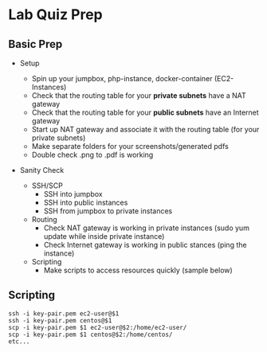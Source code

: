 # Lab Quiz Prep

## Basic Prep
* Setup
    * Spin up your jumpbox, php-instance, docker-container (EC2-Instances)
    * Check that the routing table for your **private subnets** have a NAT gateway
    * Check that the routing table for your **public subnets**  have an Internet gateway
    * Start up NAT gateway and associate it with the routing table (for your private subnets)
    * Make separate folders for your screenshots/generated pdfs
    * Double check .png to .pdf is working

* Sanity Check
    * SSH/SCP
        * SSH into jumpbox
        * SSH into public instances
        * SSH from jumpbox to private instances
    * Routing
        * Check NAT gateway is working in private instances (sudo yum update while inside private instance)
        * Check Internet gateway is working in public stances (ping the instance)
    * Scripting
        * Make scripts to access resources quickly (sample below)

## Scripting
```
ssh -i key-pair.pem ec2-user@$1
ssh -i key-pair.pem centos@$1
scp -i key-pair.pem $1 ec2-user@$2:/home/ec2-user/
scp -i key-pair.pem $1 centos@$2:/home/centos/
etc...
``` 
